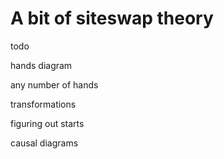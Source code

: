 # A bit of siteswap theory

todo

hands diagram

any number of hands

transformations

figuring out starts

causal diagrams
